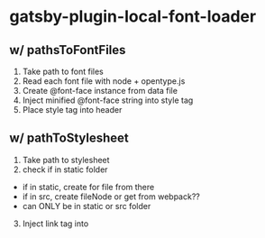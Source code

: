 # gatsby-plugin-local-font-loader

## w/ pathsToFontFiles

1. Take path to font files
2. Read each font file with node + opentype.js
3. Create @font-face instance from data file
4. Inject minified @font-face string into style tag
5. Place style tag into header

## w/ pathToStylesheet

1. Take path to stylesheet
2. check if in static folder

- if in static, create <link/> for file from there
- if in src, create fileNode or get from webpack??
- can ONLY be in static or src folder

3. Inject link tag into <head>
